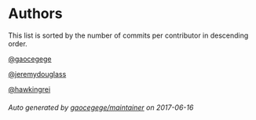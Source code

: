 # Authors

This list is sorted by the number of commits per contributor in descending order.

[@gaocegege](https://github.com/gaocegege)

[@jeremydouglass](https://github.com/jeremydouglass)

[@hawkingrei](https://github.com/hawkingrei)

###### Auto generated by [gaocegege/maintainer](https://github.com/gaocegege/maintainer) on 2017-06-16
